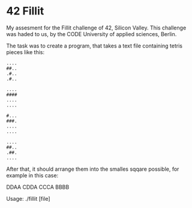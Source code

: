 # 42 Fillit

My assesment for the Fillit challenge of 42, Silicon Valley.
This challenge was haded to us, by the CODE University of applied sciences, Berlin.

The task was to create a program, that takes a text file containing tetris pieces like this:

```
....
##..
.#..
.#..

....
####
....
....

#...
###.
....
....

....
##..
.##.
....
```

After that, it should arrange them into the smalles sqqare possible, for example in this case:

DDAA
CDDA
CCCA
BBBB

Usage: ./fillit [file]

